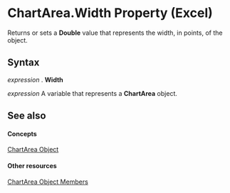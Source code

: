 
# ChartArea.Width Property (Excel)

Returns or sets a  **Double** value that represents the width, in points, of the object.


## Syntax

 _expression_ . **Width**

 _expression_ A variable that represents a **ChartArea** object.


## See also


#### Concepts


[ChartArea Object](883423b5-7689-b164-c0a3-8dab049b5d9e.md)
#### Other resources


[ChartArea Object Members](7be5d1c8-31ef-e784-7381-0bd95532da94.md)
